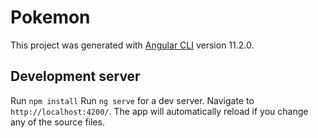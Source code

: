 # Pokemon

This project was generated with [Angular CLI](https://github.com/angular/angular-cli) version 11.2.0.

## Development server
Run `npm install`
Run `ng serve` for a dev server. Navigate to `http://localhost:4200/`. The app will automatically reload if you change any of the source files.
